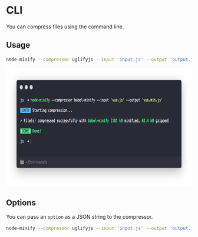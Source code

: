 # CLI

You can compress files using the command line.

## Usage

```bash
node-minify --compressor uglifyjs --input 'input.js' --output 'output.js'
```

<img src="../static/cli.png" width="749" height="322" alt="cli">

## Options

You can pass an `option` as a JSON string to the compressor.

```bash
node-minify --compressor uglifyjs --input 'input.js' --output 'output.js' --option '{"warnings": true, "mangle": false}'
```

